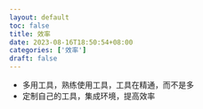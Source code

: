 ```yaml
---
layout: default
toc: false
title: 效率
date: 2023-08-16T18:50:54+08:00
categories: ['效率']
draft: false
---
```


- 多用工具，熟练使用工具，工具在精通，而不是多
- 定制自己的工具，集成环境，提高效率
